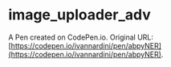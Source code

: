 # image_uploader_adv

A Pen created on CodePen.io. Original URL: [https://codepen.io/ivannardini/pen/abpyNER](https://codepen.io/ivannardini/pen/abpyNER).


